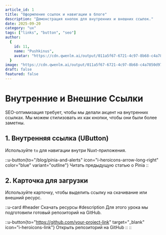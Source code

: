 ```yaml
---
article_id: 1
title: "Оформление ссылок и навигации в блоге"
description: "Демонстрация кнопок для внутренних и внешних ссылок."
date: 2025-09-20
category: "ux"
tags: ["links", "button", "seo"]
author:
  {
    id: 11,
    name: "Pushkinus",
    avatar: "https://cdn.qwenlm.ai/output/011a5f67-6721-4c97-8b68-c4a7850d9731/t2i/22ffa232-6f86-498c-8bee-03177ee46685/1759563442.png?key=eyJhbGciOiJIUzI1NiIsInR5cCI6IkpXVCJ9.eyJyZXNvdXJjZV91c2VyX2lkIjoiMDExYTVmNjctNjcyMS00Yzk3LThiNjgtYzRhNzg1MGQ5NzMxIiwicmVzb3VyY2VfaWQiOiIxNzU5NTYzNDQyIiwicmVzb3VyY2VfY2hhdF9pZCI6ImU0ZjE4MGVjLTExOWUtNDI4NC1hZmE2LTI2NDY0NGEwMDRjOSJ9.Tz5WninIZBIMYc5iYKUfhbRyDHXQjWw9ON03MeqQn_0",
  }
image: "https://cdn.qwenlm.ai/output/011a5f67-6721-4c97-8b68-c4a7850d9731/t2i/4e853d78-8e61-4a30-a804-0d3314115826/1759557142.png?key=eyJhbGciOiJIUzI1NiIsInR5cCI6IkpXVCJ9.eyJyZXNvdXJjZV91c2VyX2lkIjoiMDExYTVmNjctNjcyMS00Yzk3LThiNjgtYzRhNzg1MGQ5NzMxIiwicmVzb3VyY2VfaWQiOiIxNzU5NTU3MTQyIiwicmVzb3VyY2VfY2hhdF9pZCI6IjFiNTA2YTZiLTZlYmQtNDA2OC05NTU0LTE2OWE1MzUxNGNkZCJ9.0UuseCAC7toETd-DB9Oy5j1H7xi_RjZsn5bkDHcJd3o"
draft: false
featured: false
---
```


# Внутренние и Внешние Ссылки

SEO-оптимизация требует, чтобы мы делали акцент на внутренних ссылках. Мы можем стилизовать их как кнопки, чтобы они были более заметны.

## 1. Внутренняя ссылка (UButton)

Используйте `to` для навигации внутри Nuxt-приложения.

::u-button{to="/blog/pinia-and-alerts" icon="i-heroicons-arrow-long-right" color="blue" variant="outline"}
Читать предыдущую статью о Pinia
::

## 2. Карточка для загрузки

Используйте карточку, чтобы выделить ссылку на скачивание или внешний ресурс.

::u-card
#header
Скачать ресурсы
#description
Для этого урока мы подготовили готовый репозиторий на GitHub.

::u-button{to="https://github.com/your-project-link" target="\_blank" icon="i-heroicons-link"}
Открыть репозиторий на GitHub
::
::
